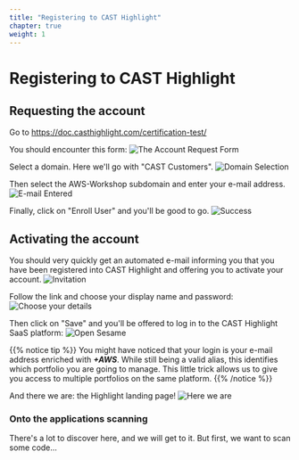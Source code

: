 ```yaml
---
title: "Registering to CAST Highlight" 
chapter: true
weight: 1 
---
```


# Registering to CAST Highlight

## Requesting the account

Go to <https://doc.casthighlight.com/certification-test/>

You should encounter this form:
![The Account Request Form](/images/Register-1.png)

Select a domain. Here we'll go with "CAST Customers".
![Domain Selection](/images/Register-2.png)

Then select the AWS-Workshop subdomain and enter your e-mail address.
![E-mail Entered](/images/Register-3.png)

Finally, click on "Enroll User" and you'll be good to go.
![Success](/images/Register-4.png)

## Activating the account
You should very quickly get an automated e-mail informing you that you have been registered into CAST Highlight and offering you to activate your account.
![Invitation](/images/Register-5.png)

Follow the link and choose your display name and password:
![Choose your details](/images/Register-6.png)

Then click on "Save" and you'll be offered to log in to the CAST Highlight SaaS platform:
![Open Sesame](/images/Register-7.png)

{{% notice tip %}}
 You might have noticed that your login is your e-mail address enriched with ***+AWS***. While still being a valid alias, this identifies which portfolio you are going to manage. This little trick allows us to give you access to multiple portfolios on the same platform.
{{% /notice %}}

And there we are: the Highlight landing page!
![Here we are](/images/Register-8.png)

### Onto the applications scanning
There's a lot to discover here, and we will get to it. But first, we want to scan some code...


